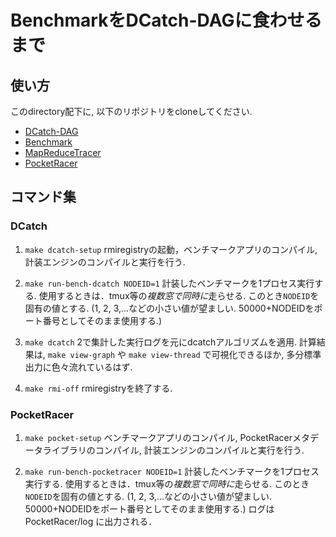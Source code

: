 # BenchmarkをDCatch-DAGに食わせるまで

## 使い方
このdirectory配下に, 以下のリポジトリをcloneしてください.


- [DCatch-DAG](https://github.com/CaterpillarSan/DCatch-DAG)
- [Benchmark](https://github.com/CaterpillarSan/Benchmark)
- [MapReduceTracer](https://github.com/CaterpillarSan/MapReduceTracer)
- [PocketRacer](https://github.com/CaterpillarSan/PocketRacer)

## コマンド集

### DCatch
1. ```make dcatch-setup```
rmiregistryの起動，ベンチマークアプリのコンパイル, 計装エンジンのコンパイルと実行を行う.

2. ```make run-bench-dcatch NODEID=1```
計装したベンチマークを1プロセス実行する.
使用するときは．tmux等の*複数窓で同時に*走らせる.
このとき`NODEID`を固有の値とする. (1, 2, 3,...などの小さい値が望ましい. 50000+NODEIDをポート番号としてそのまま使用する.)

3. ```make dcatch```
2で集計した実行ログを元にdcatchアルゴリズムを適用. 
計算結果は, `make view-graph` や `make view-thread` で可視化できるほか, 多分標準出力に色々流れているはず.

4. ```make rmi-off```
rmiregistryを終了する.


### PocketRacer
1. ```make pocket-setup```
ベンチマークアプリのコンパイル, PocketRacerメタデータライブラリのコンパイル, 計装エンジンのコンパイルと実行を行う.

2. ```make run-bench-pocketracer NODEID=1```
計装したベンチマークを1プロセス実行する.
使用するときは．tmux等の*複数窓で同時に*走らせる.
このとき`NODEID`を固有の値とする. (1, 2, 3,...などの小さい値が望ましい. 50000+NODEIDをポート番号としてそのまま使用する.)
ログはPocketRacer/log に出力される．
